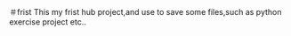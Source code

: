 ＃frist
This my frist hub project,and use to save some files,such as python exercise project
etc..
   
